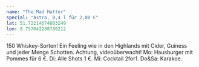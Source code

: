 ```yaml
---
name: "The Mad Hatter"
special: "Astra, 0,4 l für 2,80 €"
lat: 51.72214674803249
lon: 8.757042288780212
---
```

150 Whiskey-Sorten! Ein Feeling wie in den Highlands mit Cider, Guiness und jeder Menge Schotten. Achtung, videoüberwacht!
Mo: Hausburger mit Pommes für 6 €.
Di: Alle Shots 1 €.
Mi: Cocktail 2for1.
Do&Sa: Karakoe.
